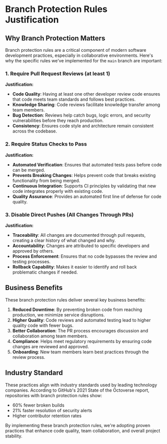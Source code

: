 # Branch Protection Rules Justification

## Why Branch Protection Matters

Branch protection rules are a critical component of modern software development practices, especially in collaborative environments. Here's why the specific rules we've implemented for the `main` branch are important:

### 1. Require Pull Request Reviews (at least 1)

**Justification:**
- **Code Quality**: Having at least one other developer review code ensures that code meets team standards and follows best practices.
- **Knowledge Sharing**: Code reviews facilitate knowledge transfer among team members.
- **Bug Detection**: Reviews help catch bugs, logic errors, and security vulnerabilities before they reach production.
- **Consistency**: Ensures code style and architecture remain consistent across the codebase.

### 2. Require Status Checks to Pass

**Justification:**
- **Automated Verification**: Ensures that automated tests pass before code can be merged.
- **Prevents Breaking Changes**: Helps prevent code that breaks existing functionality from being merged.
- **Continuous Integration**: Supports CI principles by validating that new code integrates properly with existing code.
- **Quality Assurance**: Provides an automated first line of defense for code quality.

### 3. Disable Direct Pushes (All Changes Through PRs)

**Justification:**
- **Traceability**: All changes are documented through pull requests, creating a clear history of what changed and why.
- **Accountability**: Changes are attributed to specific developers and approved by others.
- **Process Enforcement**: Ensures that no code bypasses the review and testing processes.
- **Rollback Capability**: Makes it easier to identify and roll back problematic changes if needed.

## Business Benefits

These branch protection rules deliver several key business benefits:

1. **Reduced Downtime**: By preventing broken code from reaching production, we minimize service disruptions.
2. **Higher Quality**: Code reviews and automated testing lead to higher quality code with fewer bugs.
3. **Better Collaboration**: The PR process encourages discussion and collaboration among team members.
4. **Compliance**: Helps meet regulatory requirements by ensuring code changes are reviewed and approved.
5. **Onboarding**: New team members learn best practices through the review process.

## Industry Standard

These practices align with industry standards used by leading technology companies. According to GitHub's 2021 State of the Octoverse report, repositories with branch protection rules show:

- 60% fewer broken builds
- 21% faster resolution of security alerts
- Higher contributor retention rates

By implementing these branch protection rules, we're adopting proven practices that enhance code quality, team collaboration, and overall project stability.
